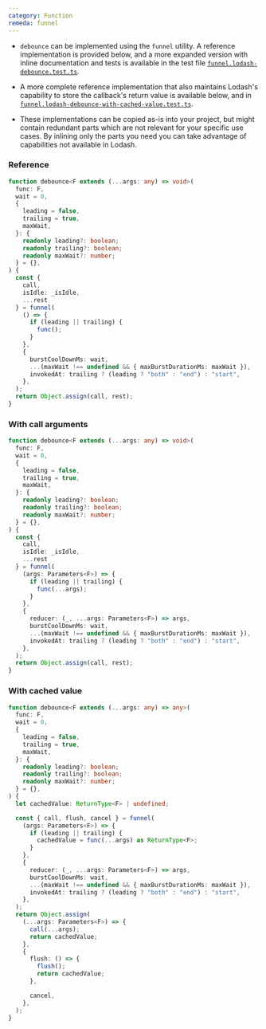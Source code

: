```yaml
---
category: Function
remeda: funnel
---
```


- `debounce` can be implemented using the `funnel` utility. A reference
  implementation is provided below, and a more expanded version with inline
  documentation and tests is available in the test file [`funnel.lodash-debounce.test.ts`](https://github.com/remeda/remeda/blob/main/src/funnel.lodash-debounce.test.ts).

- A more complete reference implementation that also maintains Lodash's
  capability to store the callback's return value is available below, and in [`funnel.lodash-debounce-with-cached-value.test.ts`](https://github.com/remeda/remeda/blob/main/src/funnel.lodash-debounce-with-cached-value.test.ts).

- These implementations can be copied as-is into your project, but might contain
  redundant parts which are not relevant for your specific use cases. By
  inlining only the parts you need you can take advantage of capabilities not
  available in Lodash.

### Reference

```ts
function debounce<F extends (...args: any) => void>(
  func: F,
  wait = 0,
  {
    leading = false,
    trailing = true,
    maxWait,
  }: {
    readonly leading?: boolean;
    readonly trailing?: boolean;
    readonly maxWait?: number;
  } = {},
) {
  const {
    call,
    isIdle: _isIdle,
    ...rest
  } = funnel(
    () => {
      if (leading || trailing) {
        func();
      }
    },
    {
      burstCoolDownMs: wait,
      ...(maxWait !== undefined && { maxBurstDurationMs: maxWait }),
      invokedAt: trailing ? (leading ? "both" : "end") : "start",
    },
  );
  return Object.assign(call, rest);
}
```

### With call arguments

```ts
function debounce<F extends (...args: any) => void>(
  func: F,
  wait = 0,
  {
    leading = false,
    trailing = true,
    maxWait,
  }: {
    readonly leading?: boolean;
    readonly trailing?: boolean;
    readonly maxWait?: number;
  } = {},
) {
  const {
    call,
    isIdle: _isIdle,
    ...rest
  } = funnel(
    (args: Parameters<F>) => {
      if (leading || trailing) {
        func(...args);
      }
    },
    {
      reducer: (_, ...args: Parameters<F>) => args,
      burstCoolDownMs: wait,
      ...(maxWait !== undefined && { maxBurstDurationMs: maxWait }),
      invokedAt: trailing ? (leading ? "both" : "end") : "start",
    },
  );
  return Object.assign(call, rest);
}
```

### With cached value

```ts
function debounce<F extends (...args: any) => any>(
  func: F,
  wait = 0,
  {
    leading = false,
    trailing = true,
    maxWait,
  }: {
    readonly leading?: boolean;
    readonly trailing?: boolean;
    readonly maxWait?: number;
  } = {},
) {
  let cachedValue: ReturnType<F> | undefined;

  const { call, flush, cancel } = funnel(
    (args: Parameters<F>) => {
      if (leading || trailing) {
        cachedValue = func(...args) as ReturnType<F>;
      }
    },
    {
      reducer: (_, ...args: Parameters<F>) => args,
      burstCoolDownMs: wait,
      ...(maxWait !== undefined && { maxBurstDurationMs: maxWait }),
      invokedAt: trailing ? (leading ? "both" : "end") : "start",
    },
  );
  return Object.assign(
    (...args: Parameters<F>) => {
      call(...args);
      return cachedValue;
    },
    {
      flush: () => {
        flush();
        return cachedValue;
      },

      cancel,
    },
  );
}
```
